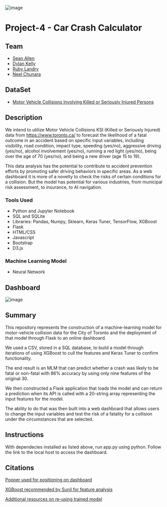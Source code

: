 ![image](https://github.com/neelchunara/Project-4/assets/126720049/ac2b1df7-ff8d-491e-bce0-0de979ca08dc)


# Project-4 - Car Crash Calculator

## Team
- [Sean Allen](https://github.com/seanard1)
- [Dylan Kelly](https://github.com/DylanMKelly)
- [Ruby Landry](https://github.com/rubymaelandry)
- [Neel Chunara](https://github.com/neelchunara)


## DataSet
- [Motor Vehicle Collisions Involving Killed or Seriously Injured Persons](https://open.toronto.ca/dataset/motor-vehicle-collisions-involving-killed-or-seriously-injured-persons/)
  

## Description
We intend to utilize Motor Vehicle Collisions KSI (Killed or Seriously Injured) data from https://www.toronto.ca/ to forecast the likelihood of a fatal outcome in an accident based on specific input variables, including visibility, road condition, impact type, speeding (yes/no), aggressive driving (yes/no), alcohol involvement (yes/no), running a red light (yes/no), being over the age of 70 (yes/no), and being a new driver (age 15 to 19).

This data analysis has the potential to contribute to accident prevention efforts by promoting safer driving behaviors in specific areas. As a web dashboard it is more of a novelty to check the risks of certain conditions for a collision. But the model has potential for various industries, from municipal risk assessment, to insurance, to AI navigation. 


### Tools Used
* Python and Jupyter Notebook
* SQL and SQLite
* Libraries: Pandas, Numpy, Sklearn, Keras Tuner, TensorFlow, XGBoost
* Flask
* HTML/CSS
* Javascript
* Bootstrap
* D3.js


### Machine Learning Model
* Neural Network



## Dashboard
![image](https://github.com/neelchunara/Project-4/assets/126720049/47735393-9dfb-4f35-9bfc-40e1efadc7db)


## Summary

This repository represents the construction of a machine-learning model for motor-vehicle collision data for the City of Toronto and the deployment of that model through Flask to an online dashboard. 

We used a CSV, stored in a SQL database, to build a model through iterations of using XGBoost to cull the features and Keras Tuner to confirm functionality. 

The end result is an MLM that can predict whether a crash was likely to be fatal or non-fatal with 86% accuracy by using only nine features of the original 30. 

We then constructed a Flask application that loads the model and can return a prediction when its API is called with a 20-string array representing the input features for the model.

The ability to do that was then built into a web dashboard that allows users to change the input variables and test the risk of a fatality for a collision under the circumstances that are selected. 

## Instructions

With dependecies installed as listed above, run app.py using python. Follow the link to the local host to access the dashboard. 

## Citations

[Popper used for positioning on dashboard](https://popper.js.org/)

[XGBoost recommended by Sunil for feature analysis](https://www.analyticsvidhya.com/blog/2018/09/an-end-to-end-guide-to-understand-the-math-behind-xgboost/)

[Additional resources on re-using trained model](https://www.tensorflow.org/tutorials/keras/save_and_load)